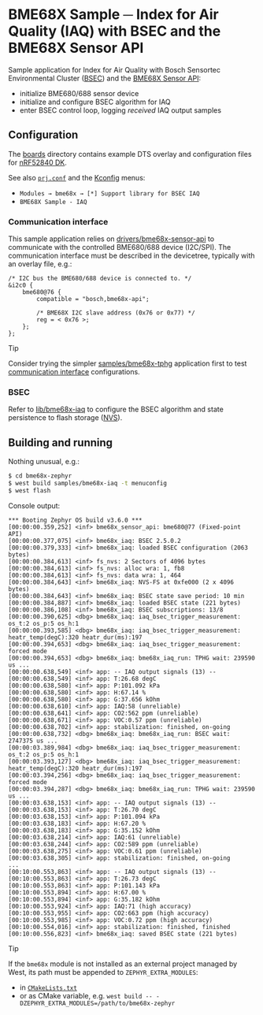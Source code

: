 # BME68X Sample ─ Index for Air Quality (IAQ) with BSEC and the BME68X Sensor API

Sample application for Index for Air Quality with Bosch Sensortec Environmental Cluster ([BSEC]) and the [BME68X Sensor API]:

- initialize BME680/688 sensor device
- initialize and configure BSEC algorithm for IAQ
- enter BSEC control loop, logging *received* IAQ output samples

[BSEC]: https://www.bosch-sensortec.com/software-tools/software/bme680-software-bsec/
[BME68X Sensor API]: https://github.com/boschsensortec/BME68x_SensorAPI

## Configuration

The [boards](boards) directory contains example DTS overlay and configuration files for [nRF52840 DK].

See also [`prj.conf`](prj.conf) and the [Kconfig] menus:

- `Modules → bme68x → [*] Support library for BSEC IAQ`
- `BME68X Sample - IAQ`

[Kconfig]: https://docs.zephyrproject.org/latest/build/kconfig/index.html
[nRF52840 DK]: https://docs.zephyrproject.org/latest/boards/nordic/nrf52840dk/doc/index.html

### Communication interface

This sample application relies on [drivers/bme68x-sensor-api] to communicate with the controlled BME680/688 device (I2C/SPI). The communication interface must be described in the devicetree, typically with an overlay file, e.g.:

``` dts
/* I2C bus the BME680/688 device is connected to. */
&i2c0 {
    bme680@76 {
        compatible = "bosch,bme68x-api";

        /* BME68X I2C slave address (0x76 or 0x77) */
        reg = < 0x76 >;
    };
};
```

> [!TIP]
>
> Consider trying the simpler [samples/bme68x-tphg] application first to test [communication interface] configurations.

[drivers/bme68x-sensor-api]: /drivers/bme68x-sensor-api
[samples/bme68x-tphg]: /samples/bme68x-tphg
[communication interface]: /drivers/bme68x-sensor-api/README.md#compatible-devices


### BSEC

Refer to [lib/bme68x-iaq] to configure the BSEC algorithm and state persistence to flash storage ([NVS]).

[lib/bme68x-iaq]: /lib/bme68x-iaq
[NVS]: https://docs.zephyrproject.org/latest/services/storage/nvs/nvs.html


## Building and running

Nothing unusual, e.g.:

``` sh
$ cd bme68x-zephyr
$ west build samples/bme68x-iaq -t menuconfig
$ west flash
```

Console output:

```
*** Booting Zephyr OS build v3.6.0 ***
[00:00:00.359,252] <inf> bme68x_sensor_api: bme680@77 (Fixed-point API)
[00:00:00.377,075] <inf> bme68x_iaq: BSEC 2.5.0.2
[00:00:00.379,333] <inf> bme68x_iaq: loaded BSEC configuration (2063 bytes)
[00:00:00.384,613] <inf> fs_nvs: 2 Sectors of 4096 bytes
[00:00:00.384,613] <inf> fs_nvs: alloc wra: 1, fb8
[00:00:00.384,613] <inf> fs_nvs: data wra: 1, 464
[00:00:00.384,643] <inf> bme68x_iaq: NVS-FS at 0xfe000 (2 x 4096 bytes)
[00:00:00.384,643] <inf> bme68x_iaq: BSEC state save period: 10 min
[00:00:00.384,887] <inf> bme68x_iaq: loaded BSEC state (221 bytes)
[00:00:00.386,108] <inf> bme68x_iaq: BSEC subscriptions: 13/8
[00:00:00.390,625] <dbg> bme68x_iaq: iaq_bsec_trigger_measurement: os_t:2 os_p:5 os_h:1
[00:00:00.393,585] <dbg> bme68x_iaq: iaq_bsec_trigger_measurement: heatr_temp(degC):320 heatr_dur(ms):197
[00:00:00.394,653] <dbg> bme68x_iaq: iaq_bsec_trigger_measurement: forced mode
[00:00:00.394,653] <dbg> bme68x_iaq: bme68x_iaq_run: TPHG wait: 239590 us ...
[00:00:00.638,549] <inf> app: -- IAQ output signals (13) --
[00:00:00.638,549] <inf> app: T:26.68 degC
[00:00:00.638,580] <inf> app: P:101.092 kPa
[00:00:00.638,580] <inf> app: H:67.14 %
[00:00:00.638,580] <inf> app: G:37.656 kOhm
[00:00:00.638,610] <inf> app: IAQ:58 (unreliable)
[00:00:00.638,641] <inf> app: CO2:562 ppm (unreliable)
[00:00:00.638,671] <inf> app: VOC:0.57 ppm (unreliable)
[00:00:00.638,702] <inf> app: stabilization: finished, on-going
[00:00:00.638,732] <dbg> bme68x_iaq: bme68x_iaq_run: BSEC wait: 2747375 us ...
[00:00:03.389,984] <dbg> bme68x_iaq: iaq_bsec_trigger_measurement: os_t:2 os_p:5 os_h:1
[00:00:03.393,127] <dbg> bme68x_iaq: iaq_bsec_trigger_measurement: heatr_temp(degC):320 heatr_dur(ms):197
[00:00:03.394,256] <dbg> bme68x_iaq: iaq_bsec_trigger_measurement: forced mode
[00:00:03.394,287] <dbg> bme68x_iaq: bme68x_iaq_run: TPHG wait: 239590 us ...
[00:00:03.638,153] <inf> app: -- IAQ output signals (13) --
[00:00:03.638,153] <inf> app: T:26.70 degC
[00:00:03.638,153] <inf> app: P:101.094 kPa
[00:00:03.638,183] <inf> app: H:67.20 %
[00:00:03.638,183] <inf> app: G:35.152 kOhm
[00:00:03.638,214] <inf> app: IAQ:61 (unreliable)
[00:00:03.638,244] <inf> app: CO2:589 ppm (unreliable)
[00:00:03.638,275] <inf> app: VOC:0.61 ppm (unreliable)
[00:00:03.638,305] <inf> app: stabilization: finished, on-going
...
[00:10:00.553,863] <inf> app: -- IAQ output signals (13) --
[00:10:00.553,863] <inf> app: T:26.73 degC
[00:10:00.553,863] <inf> app: P:101.143 kPa
[00:10:00.553,894] <inf> app: H:67.00 %
[00:10:00.553,894] <inf> app: G:35.182 kOhm
[00:10:00.553,924] <inf> app: IAQ:71 (high accuracy)
[00:10:00.553,955] <inf> app: CO2:663 ppm (high accuracy)
[00:10:00.553,985] <inf> app: VOC:0.72 ppm (high accuracy)
[00:10:00.554,016] <inf> app: stabilization: finished, finished
[00:10:00.556,823] <inf> bme68x_iaq: saved BSEC state (221 bytes)
```

> [!TIP]
>
> If the `bme68x` module is not installed as an external project managed by West, its path must be appended to `ZEPHYR_EXTRA_MODULES`:
>
> - in [`CMakeLists.txt`]
> - or as CMake variable, e.g. `west build -- -DZEPHYR_EXTRA_MODULES=/path/to/bme68x-zephyr`

[`CMakeLists.txt`]: CMakeLists.txt
